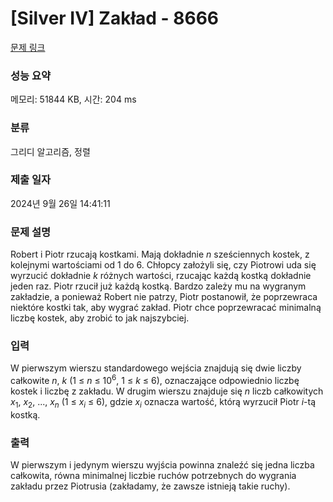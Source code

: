 # [Silver IV] Zakład - 8666 

[문제 링크](https://www.acmicpc.net/problem/8666) 

### 성능 요약

메모리: 51844 KB, 시간: 204 ms

### 분류

그리디 알고리즘, 정렬

### 제출 일자

2024년 9월 26일 14:41:11

### 문제 설명

<p>Robert i Piotr rzucają kostkami. Mają dokładnie <em>n</em> sześciennych kostek, z kolejnymi wartościami od 1 do 6. Chłopcy założyli się, czy Piotrowi uda się wyrzucić dokładnie <em>k</em> różnych wartości, rzucając każdą kostką dokładnie jeden raz. Piotr rzucił już każdą kostką. Bardzo zależy mu na wygranym zakładzie, a ponieważ Robert nie patrzy, Piotr postanowił, że poprzewraca niektóre kostki tak, aby wygrać zakład. Piotr chce poprzewracać minimalną liczbę kostek, aby zrobić to jak najszybciej.</p>

### 입력 

 <p>W pierwszym wierszu standardowego wejścia znajdują się dwie liczby całkowite <em>n</em>,<em> k</em> (1 ≤ <em>n</em> ≤ 10<sup>6</sup>, 1 ≤ <em>k</em> ≤ 6), oznaczające odpowiednio liczbę kostek i liczbę z zakładu. W drugim wierszu znajduje się <em>n</em> liczb całkowitych <em>x</em><sub>1</sub>, <em>x</em><sub>2</sub>, ..., <em>x<sub>n</sub></em> (1 ≤ <em>x<sub>i</sub></em> ≤ 6), gdzie <em>x<sub>i</sub></em> oznacza wartość, którą wyrzucił Piotr <em>i</em>-tą kostką.</p>

### 출력 

 <p>W pierwszym i jedynym wierszu wyjścia powinna znaleźć się jedna liczba całkowita, równa minimalnej liczbie ruchów potrzebnych do wygrania zakładu przez Piotrusia (zakładamy, że zawsze istnieją takie ruchy).</p>


